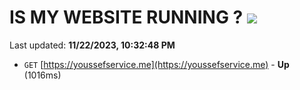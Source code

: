 # IS MY WEBSITE RUNNING ? [![](https://img.shields.io/static/v1?label=Sponsor&message=%E2%9D%A4&logo=GitHub&color=%23fe8e86)](https://github.com/sponsors/<username>)

Last updated: **11/22/2023, 10:32:48 PM**

- `GET` [https://youssefservice.me](https://youssefservice.me) - **Up** (1016ms)
